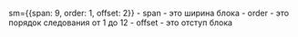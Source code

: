 sm={{span: 9,  order: 1, offset: 2}}
    - span -  это ширина блока
    - order - это порядок следования от 1 до 12
    - offset - это отступ блока